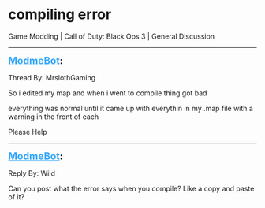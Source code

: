 # compiling error
Game Modding | Call of Duty: Black Ops 3 | General Discussion

---
<strong style="font-size: 1.4em;"><span style="text-decoration: underline;text-decoration-color: #34a7f9;"><span style="color:#34a7f9;">ModmeBot</span></span>:</strong>

<p>Thread By: MrslothGaming<br /><p style="text-align:left;">So i edited my map and when i went to compile thing got bad</p><p style="text-align:left;">everything was normal until it came up with everythin in my .map file with a warning in the front of each</p><p style="text-align:left;">Please Help</p></p>

---
<strong style="font-size: 1.4em;"><span style="text-decoration: underline;text-decoration-color: #34a7f9;"><span style="color:#34a7f9;">ModmeBot</span></span>:</strong>

<p>Reply By: Wild<br /><p style="text-align:left;">Can you post what the error says when you compile? Like a copy and paste of it?</p></p>

